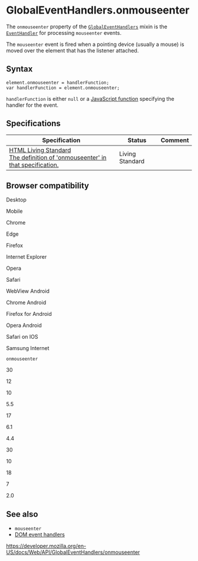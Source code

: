 # GlobalEventHandlers.onmouseenter

The `onmouseenter` property of the [`GlobalEventHandlers`](../globaleventhandlers) mixin is the [`EventHandler`](https://developer.mozilla.org/en-US/docs/Web/Events/Event_handlers) for processing `mouseenter` events.

The `mouseenter` event is fired when a pointing device (usually a mouse) is moved over the element that has the listener attached.

## Syntax

    element.onmouseenter = handlerFunction;
    var handlerFunction = element.onmouseenter;

`handlerFunction` is either `null` or a [JavaScript function](https://developer.mozilla.org/en-US/docs/Web/JavaScript/Reference/Functions) specifying the handler for the event.

## Specifications

<table><thead><tr class="header"><th>Specification</th><th>Status</th><th>Comment</th></tr></thead><tbody><tr class="odd"><td><a href="https://html.spec.whatwg.org/multipage/#handler-onmouseenter">HTML Living Standard<br />
<span class="small">The definition of 'onmouseenter' in that specification.</span></a></td><td><span class="spec-living">Living Standard</span></td><td></td></tr></tbody></table>

## Browser compatibility

Desktop

Mobile

Chrome

Edge

Firefox

Internet Explorer

Opera

Safari

WebView Android

Chrome Android

Firefox for Android

Opera Android

Safari on IOS

Samsung Internet

`onmouseenter`

30

12

10

5.5

17

6.1

4.4

30

10

18

7

2.0

## See also

- `mouseenter`
- [DOM event handlers](https://developer.mozilla.org/en-US/docs/Web/Events/Event_handlers)

<a href="https://developer.mozilla.org/en-US/docs/Web/API/GlobalEventHandlers/onmouseenter" class="_attribution-link">https://developer.mozilla.org/en-US/docs/Web/API/GlobalEventHandlers/onmouseenter</a>
